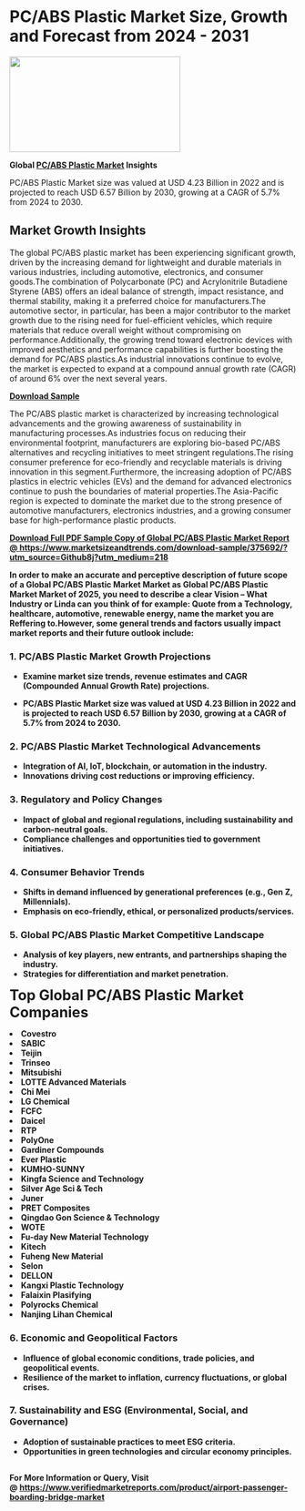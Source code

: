 <H1>PC/ABS Plastic Market Size, Growth and Forecast from 2024 - 2031</H1><img class="aligncenter size-medium wp-image-584254" src="https://thirdeyenews.in/wp-content/uploads/2024/09/Global-Market-Research-300x168.jpeg" alt="" width="300" height="168" /><p><strong>Global&nbsp;<a href="https://www.marketsizeandtrends.com/download-sample/375692/?utm_source=Github8j?utm_medium=218">PC/ABS Plastic Market</a> Insights</strong></p><p>PC/ABS Plastic Market size was valued at USD 4.23 Billion in 2022 and is projected to reach USD 6.57 Billion by 2030, growing at a CAGR of 5.7% from 2024 to 2030.</p><p><h2>Market Growth Insights</h2> <p>The global PC/ABS plastic market has been experiencing significant growth, driven by the increasing demand for lightweight and durable materials in various industries, including automotive, electronics, and consumer goods.The combination of Polycarbonate (PC) and Acrylonitrile Butadiene Styrene (ABS) offers an ideal balance of strength, impact resistance, and thermal stability, making it a preferred choice for manufacturers.The automotive sector, in particular, has been a major contributor to the market growth due to the rising need for fuel-efficient vehicles, which require materials that reduce overall weight without compromising on performance.Additionally, the growing trend toward electronic devices with improved aesthetics and performance capabilities is further boosting the demand for PC/ABS plastics.As industrial innovations continue to evolve, the market is expected to expand at a compound annual growth rate (CAGR) of around 6% over the next several years.</p> <p><strong><a href="#">Download Sample</a></strong></p> <p>The PC/ABS plastic market is characterized by increasing technological advancements and the growing awareness of sustainability in manufacturing processes.As industries focus on reducing their environmental footprint, manufacturers are exploring bio-based PC/ABS alternatives and recycling initiatives to meet stringent regulations.The rising consumer preference for eco-friendly and recyclable materials is driving innovation in this segment.Furthermore, the increasing adoption of PC/ABS plastics in electric vehicles (EVs) and the demand for advanced electronics continue to push the boundaries of material properties.The Asia-Pacific region is expected to dominate the market due to the strong presence of automotive manufacturers, electronics industries, and a growing consumer base for high-performance plastic products.</p> <p><strong><a href="#"></p><p><span class=""><strong>Download Full PDF Sample Copy of Global PC/ABS Plastic Market Report</strong> @ <a href="https://www.marketsizeandtrends.com/download-sample/375692/?utm_source=Github8j?utm_medium=218" target="_blank">https://www.marketsizeandtrends.com/download-sample/375692/?utm_source=Github8j?utm_medium=218</a></span></p><p>In order to make an accurate and perceptive description of future scope of a Global&nbsp;PC/ABS Plastic Market Market as Global&nbsp;PC/ABS Plastic Market Market of 2025, you need to describe a clear Vision &ndash; What Industry or Linda can you think of for example: Quote from a Technology, healthcare, automotive, renewable energy, name the market you are Reffering to.However, some general trends and factors usually impact market reports and their future outlook include:</p><h3>1.&nbsp;<strong>PC/ABS Plastic Market Growth Projections</strong></h3><ul><li>Examine market size trends, revenue estimates and CAGR (Compounded Annual Growth Rate) projections.</li><li><p>PC/ABS Plastic Market size was valued at USD 4.23 Billion in 2022 and is projected to reach USD 6.57 Billion by 2030, growing at a CAGR of 5.7% from 2024 to 2030.</p></li></ul><h3>2.&nbsp;<strong>PC/ABS Plastic Market Technological Advancements</strong></h3><ul><li>Integration of AI, IoT, blockchain, or automation in the industry.</li><li>Innovations driving cost reductions or improving efficiency.</li></ul><h3>3.&nbsp;<strong>Regulatory and Policy Changes</strong></h3><ul><li>Impact of global and regional regulations, including sustainability and carbon-neutral goals.</li><li>Compliance challenges and opportunities tied to government initiatives.</li></ul><h3>4.&nbsp;<strong>Consumer Behavior Trends</strong></h3><ul><li>Shifts in demand influenced by generational preferences (e.g., Gen Z, Millennials).</li><li>Emphasis on eco-friendly, ethical, or personalized products/services.</li></ul><h3>5.&nbsp;<strong>Global PC/ABS Plastic Market Competitive Landscape</strong></h3><ul><li>Analysis of key players, new entrants, and partnerships shaping the industry.</li><li>Strategies for differentiation and market penetration.</li></ul><p data-pm-slice="1 1 []"><span style="color: inherit; font-family: inherit; font-size: 25px;">Top Global PC/ABS Plastic Market Companies</span></p><div class="" data-test-id=""><p><li>Covestro</li><li> SABIC</li><li> Teijin</li><li> Trinseo</li><li> Mitsubishi</li><li> LOTTE Advanced Materials</li><li> Chi Mei</li><li> LG Chemical</li><li> FCFC</li><li> Daicel</li><li> RTP</li><li> PolyOne</li><li> Gardiner Compounds</li><li> Ever Plastic</li><li> KUMHO-SUNNY</li><li> Kingfa Science and Technology</li><li> Silver Age Sci & Tech</li><li> Juner</li><li> PRET Composites</li><li> Qingdao Gon Science & Technology</li><li> WOTE</li><li> Fu-day New Material Technology</li><li> Kitech</li><li> Fuheng New Material</li><li> Selon</li><li> DELLON</li><li> Kangxi Plastic Technology</li><li> Falaixin Plasifying</li><li> Polyrocks Chemical</li><li> Nanjing Lihan Chemical</li></p></div><h3>6.&nbsp;<strong>Economic and Geopolitical Factors</strong></h3><ul><li>Influence of global economic conditions, trade policies, and geopolitical events.</li><li>Resilience of the market to inflation, currency fluctuations, or global crises.</li></ul><h3>7.&nbsp;<strong>Sustainability and ESG (Environmental, Social, and Governance)</strong></h3><ul><li>Adoption of sustainable practices to meet ESG criteria.</li><li>Opportunities in green technologies and circular economy principles.</li></ul><h2><strong style="font-size: 14px;">For More Information or Query, Visit @&nbsp;</strong><a style="background-color: #ffffff; font-size: 14px;" href="https://www.marketsizeandtrends.com/report/pc-abs-plastic-market/" target="_blank">https://www.verifiedmarketreports.com/product/airport-passenger-boarding-bridge-market</a></h2>